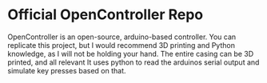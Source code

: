 # Official OpenController Repo
OpenController is an open-source, arduino-based controller. 
You can replicate this project, but I would recommend 3D printing and Python knowledge, as I will not be holding your hand.
The entire casing can be 3D printed, and all relevant 
It uses python to read the arduinos serial output and simulate key presses based on that.
